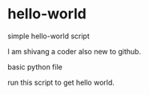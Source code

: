 # hello-world
simple hello-world script

I am shivang  a coder also new to github.

basic python file

run this script to get hello world.
